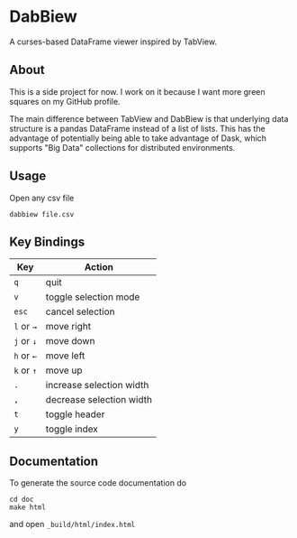 # DabBiew
A curses-based DataFrame viewer inspired by TabView.

## About
This is a side project for now. I work on it because I want more green squares 
on my GitHub profile.

The main difference between TabView and DabBiew is that underlying data 
structure is a pandas DataFrame instead of a list of lists. This has the 
advantage of potentially being able to take advantage of Dask, which supports 
"Big Data" collections for distributed environments.

## Usage
Open any csv file

```
dabbiew file.csv
```

## Key Bindings
| Key        | Action                   |
|------------|--------------------------|
| `q`        | quit                     |
| `v`        | toggle selection mode    |
| `esc`      | cancel selection         |
| `l` or `→` | move right               |
| `j` or `↓` | move down                |
| `h` or `←` | move left                |
| `k` or `↑` | move up                  |
| `.`        | increase selection width |
| `,`        | decrease selection width |
| `t`        | toggle header            |
| `y`        | toggle index             |

## Documentation
To generate the source code documentation do

```
cd doc
make html
```

and open ```_build/html/index.html```
